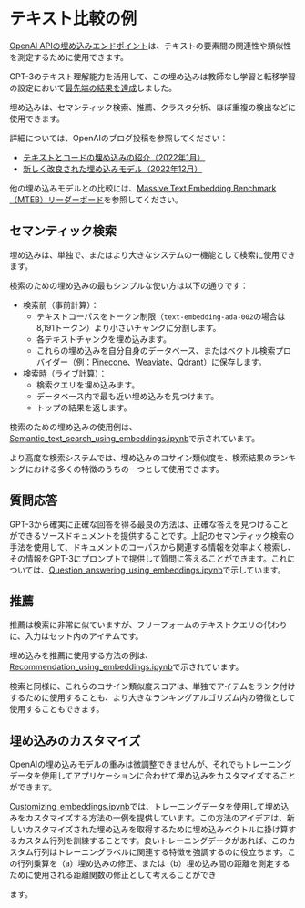 # テキスト比較の例

[OpenAI APIの埋め込みエンドポイント](https://beta.openai.com/docs/guides/embeddings)は、テキストの要素間の関連性や類似性を測定するために使用できます。

GPT-3のテキスト理解能力を活用して、この埋め込みは教師なし学習と転移学習の設定において[最先端の結果を達成](https://arxiv.org/abs/2201.10005)しました。

埋め込みは、セマンティック検索、推薦、クラスタ分析、ほぼ重複の検出などに使用できます。

詳細については、OpenAIのブログ投稿を参照してください：

* [テキストとコードの埋め込みの紹介（2022年1月）](https://openai.com/blog/introducing-text-and-code-embeddings/)
* [新しく改良された埋め込みモデル（2022年12月）](https://openai.com/blog/new-and-improved-embedding-model/)

他の埋め込みモデルとの比較には、[Massive Text Embedding Benchmark（MTEB）リーダーボード](https://huggingface.co/spaces/mteb/leaderboard)を参照してください。

## セマンティック検索

埋め込みは、単独で、またはより大きなシステムの一機能として検索に使用できます。

検索のための埋め込みの最もシンプルな使い方は以下の通りです：

* 検索前（事前計算）：
  * テキストコーパスをトークン制限（`text-embedding-ada-002`の場合は8,191トークン）より小さいチャンクに分割します。
  * 各テキストチャンクを埋め込みます。
  * これらの埋め込みを自分自身のデータベース、またはベクトル検索プロバイダー（例：[Pinecone](https://www.pinecone.io)、[Weaviate](https://weaviate.io)、[Qdrant](https://qdrant.tech)）に保存します。
* 検索時（ライブ計算）：
  * 検索クエリを埋め込みます。
  * データベース内で最も近い埋め込みを見つけます。
  * トップの結果を返します。

検索のための埋め込みの使用例は、[Semantic_text_search_using_embeddings.ipynb](examples/Semantic_text_search_using_embeddings.ipynb)で示されています。

より高度な検索システムでは、埋め込みのコサイン類似度を、検索結果のランキングにおける多くの特徴のうちの一つとして使用できます。

## 質問応答

GPT-3から確実に正確な回答を得る最良の方法は、正確な答えを見つけることができるソースドキュメントを提供することです。上記のセマンティック検索の手法を使用して、ドキュメントのコーパスから関連する情報を効率よく検索し、その情報をGPT-3にプロンプトで提供して質問に答えることができます。これについては、[Question_answering_using_embeddings.ipynb](examples/Question_answering_using_embeddings.ipynb)で示しています。

## 推薦

推薦は検索に非常に似ていますが、フリーフォームのテキストクエリの代わりに、入力はセット内のアイテムです。

埋め込みを推薦に使用する方法の例は、[Recommendation_using_embeddings.ipynb](examples/Recommendation_using_embeddings.ipynb)で示されています。

検索と同様に、これらのコサイン類似度スコアは、単独でアイテムをランク付けするために使用することも、より大きなランキングアルゴリズム内の特徴として使用することもできます。

## 埋め込みのカスタマイズ

OpenAIの埋め込みモデルの重みは微調整できませんが、それでもトレーニングデータを使用してアプリケーションに合わせて埋め込みをカスタマイズすることができます。

[Customizing_embeddings.ipynb](examples/Customizing_embeddings.ipynb)では、トレーニングデータを使用して埋め込みをカスタマイズする方法の一例を提供しています。この方法のアイデアは、新しいカスタマイズされた埋め込みを取得するために埋め込みベクトルに掛け算するカスタム行列を訓練することです。良いトレーニングデータがあれば、このカスタム行列はトレーニングラベルに関連する特徴を強調するのに役立ちます。この行列乗算を（a）埋め込みの修正、または（b）埋め込み間の距離を測定するために使用される距離関数の修正として考えることができ

ます。